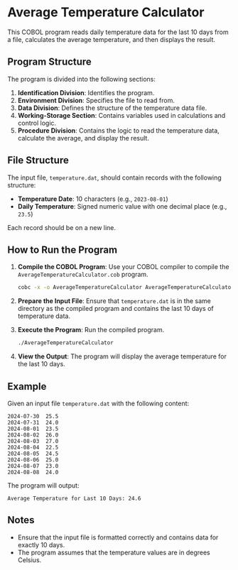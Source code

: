 # Average Temperature Calculator

This COBOL program reads daily temperature data for the last 10 days from a file, calculates the average temperature, and then displays the result.

## Program Structure

The program is divided into the following sections:

1. **Identification Division**: Identifies the program.
2. **Environment Division**: Specifies the file to read from.
3. **Data Division**: Defines the structure of the temperature data file.
4. **Working-Storage Section**: Contains variables used in calculations and control logic.
5. **Procedure Division**: Contains the logic to read the temperature data, calculate the average, and display the result.

## File Structure

The input file, `temperature.dat`, should contain records with the following structure:

- **Temperature Date**: 10 characters (e.g., `2023-08-01`)
- **Daily Temperature**: Signed numeric value with one decimal place (e.g., `23.5`)

Each record should be on a new line.

## How to Run the Program

1. **Compile the COBOL Program**: Use your COBOL compiler to compile the `AverageTemperatureCalculator.cob` program.

   ```sh
   cobc -x -o AverageTemperatureCalculator AverageTemperatureCalculator.cob
   ```

2. **Prepare the Input File**: Ensure that `temperature.dat` is in the same directory as the compiled program and contains the last 10 days of temperature data.

3. **Execute the Program**: Run the compiled program.

   ```sh
   ./AverageTemperatureCalculator
   ```

4. **View the Output**: The program will display the average temperature for the last 10 days.

## Example

Given an input file `temperature.dat` with the following content:

```
2024-07-30  25.5
2024-07-31  24.0
2024-08-01  23.5
2024-08-02  26.0
2024-08-03  27.0
2024-08-04  22.5
2024-08-05  24.5
2024-08-06  25.0
2024-08-07  23.0
2024-08-08  24.0
```

The program will output:

```
Average Temperature for Last 10 Days: 24.6
```

## Notes

- Ensure that the input file is formatted correctly and contains data for exactly 10 days.
- The program assumes that the temperature values are in degrees Celsius.
